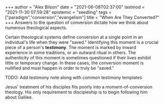 +++
author = "Alex Bilson"
date = "2021-06-08T02:37:00"
lastmod = "2021-11-30 07:59:28"
epistemic = "seedling"
tags = ["paradigm","conversion","evangelism"]
title = "When Are They Converted?"
+++
Answers to the question of conversion dictate how we think about numerous theological aspects.

Certain theological systems define conversion at a single point in an individual's life when they were "saved." Identifying this moment is a crucial piece of a person's **testimony**. The moment is marked by inward experience in some traditions, or an outward ritual in others. The authenticity of this moment is sometimes questioned if their lives exhibit little or temporary change. In these cases, the conversion moment is nullified and must happen in order to truly be "saved."

TODO: Add testimony note along with common testimony templates

Jesus' treatment of his disciples fits poorly into a moment-of-conversion theology. His only requirement to discipleship is to begin following him about Galilee.

